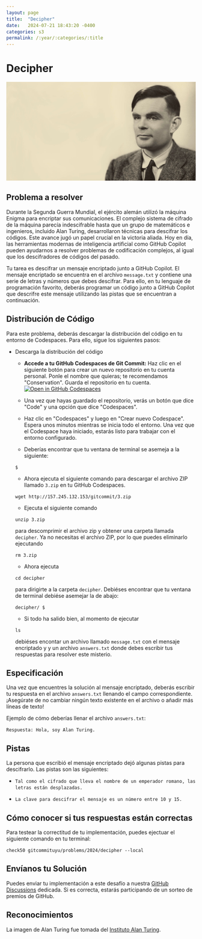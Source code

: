```yaml
---
layout: page
title:  "Decipher"
date:   2024-07-21 18:43:20 -0400
categories: s3
permalink: /:year/:categories/:title
---
```


# Decipher

![image](/assets/images/s3/turing.png)

## Problema a resolver
Durante la Segunda Guerra Mundial, el ejército alemán utilizó la máquina Enigma para encriptar sus comunicaciones. El complejo sistema de cifrado de la máquina parecía indescifrable hasta que un grupo de matemáticos e ingenieros, incluido Alan Turing, desarrollaron técnicas para descifrar los códigos. Este avance jugó un papel crucial en la victoria aliada. Hoy en día, las herramientas modernas de inteligencia artificial como GitHub Copilot pueden ayudarnos a resolver problemas de codificación complejos, al igual que los descifradores de códigos del pasado.

Tu tarea es descifrar un mensaje encriptado junto a GitHub Copilot. El mensaje encriptado se encuentra en el archivo `message.txt` y contiene una serie de letras y números que debes descifrar. Para ello, en tu lenguaje de programación favorito, deberás programar un código junto a GitHub Copilot que descrifre este mensaje utilizando las pistas que se encuentran a continuación.

## Distribución de Código
Para este problema, deberás descargar la distribución del código en tu entorno de Codespaces. Para ello, sigue los siguientes pasos:

+ Descarga la distribución del código

    * **Accede a tu GitHub Codespaces de Git Commit:** Haz clic en el siguiente botón para crear un nuevo repositorio en tu cuenta personal. Ponle el nombre que quieras; te recomendamos "Conservation". Guarda el repositorio en tu cuenta.
     [![Open in GitHub Codespaces](https://github.com/codespaces/badge.svg)](https://github.com/new?template_name=codespace&template_owner=gitcommituyu)

    * Una vez que hayas guardado el repositorio, verás un botón que dice "Code" y una opción que dice "Codespaces".

    * Haz clic en "Codespaces" y luego en "Crear nuevo Codespace". Espera unos minutos mientras se inicia todo el entorno. Una vez que el Codespace haya iniciado, estarás listo para trabajar con el entorno configurado.

    * Deberías encontrar que tu ventana de terminal se asemeja a la siguiente:
    ```
    $
    ```
     
    * Ahora ejecuta el siguiente comando para descargar el archivo ZIP llamado `3.zip` en tu GitHub Codespaces.
    ```
    wget http://157.245.132.153/gitcommit/3.zip
    ```

    * Ejecuta el siguiente comando
    ```
    unzip 3.zip
    ```
    para descomprimir el archivo zip y obtener una carpeta llamada `decipher`. Ya no necesitas el archivo ZIP, por lo que puedes eliminarlo ejecutando
    ```
    rm 3.zip
    ```

    * Ahora ejecuta
    ```
    cd decipher
    ```
    para dirigirte a la carpeta `decipher`. Debiéses encontrar que tu ventana de terminal debiése asemejar la de abajo:
    ```
    decipher/ $
    ```

    * Si todo ha salido bien, al momento de ejecutar
    ```
    ls
    ```
    debiéses encontar un archivo llamado `message.txt` con el mensaje encriptado y y un archivo `answers.txt` donde debes escribir tus respuestas para resolver este misterio.

## Especificación
Una vez que encuentres la solución al mensaje encriptado, deberás escribir tu respuesta en el archivo `answers.txt` llenando el campo correspondiente. ¡Asegúrate de no cambiar ningún texto existente en el archivo o añadir más líneas de texto!

Ejemplo de cómo deberías llenar el archivo `answers.txt`:
```
Respuesta: Hola, soy Alan Turing.
```

## Pistas
La persona que escribió el mensaje encriptado dejó algunas pistas para descifrarlo. Las pistas son las siguientes:

* `Tal como el cifrado que lleva el nombre de un emperador romano, las letras están desplazadas.`

* `La clave para descifrar el mensaje es un número entre 10 y 15.`

## Cómo conocer si tus respuestas están correctas
Para testear la correctitud de tu implementación, puedes ejectuar el siguiente comando en tu terminal:
```
check50 gitcommituyu/problems/2024/decipher --local
```

## Envíanos tu Solución
Puedes enviar tu implementación a este desafío a nuestra [GitHub Discussions](https://github.com/orgs/gitcommituyu/discussions/6) dedicada. Si es correcta, estarás participando de un sorteo de premios de GitHub.

## Reconocimientos
La imagen de Alan Turing fue tomada del [Instituto Alan Turing](https://www.turing.ac.uk/blog/what-alan-turing-means-us).




